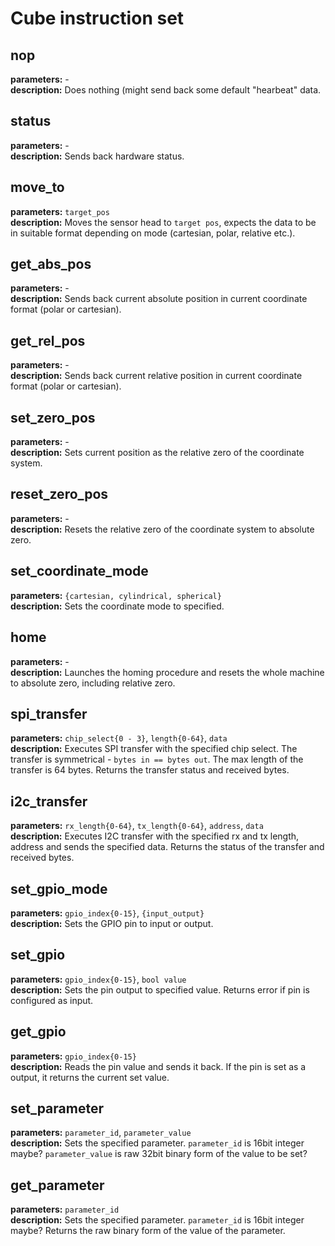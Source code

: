 # Cube instruction set

## nop
__parameters:__  -\
__description:__ Does nothing (might send back some default "hearbeat" data.

## status
__parameters:__ -\
__description:__ Sends back hardware status.

## move_to
__parameters:__  `target_pos`\
__description:__ Moves the sensor head to `target pos`, expects the data to be in suitable format depending on mode (cartesian, polar, relative etc.).

## get_abs_pos
__parameters:__  -\
__description:__ Sends back current absolute position in current coordinate format (polar or cartesian).

## get_rel_pos
__parameters:__  -\
__description:__ Sends back current relative position in current coordinate format (polar or cartesian).

## set_zero_pos
__parameters:__  -\
__description:__ Sets current position as the relative zero of the coordinate system.

## reset_zero_pos
__parameters:__  -\
__description:__ Resets the relative zero of the coordinate system to absolute zero.


## set_coordinate_mode
__parameters:__  `{cartesian, cylindrical, spherical}`\
__description:__ Sets the coordinate mode to specified.

## home
__parameters:__  -\
__description:__ Launches the homing procedure and resets the whole machine to absolute zero, including relative zero.

## spi_transfer
__parameters:__ `chip_select{0 - 3}`, `length{0-64}`, `data`\
__description:__ Executes SPI transfer with the specified chip select. The transfer is symmetrical - `bytes in == bytes out`. The max length of the transfer is 64 bytes. Returns the transfer status and received bytes.

## i2c_transfer
__parameters:__  `rx_length{0-64}`, `tx_length{0-64}`, `address`, `data`\
__description:__ Executes I2C transfer with the specified rx and tx length, address and sends the specified data. Returns the status of the transfer and received bytes.

## set_gpio_mode
__parameters:__  `gpio_index{0-15}`, `{input_output}`\
__description:__ Sets the GPIO pin to input or output.

## set_gpio
__parameters:__  `gpio_index{0-15}`, `bool value`\
__description:__ Sets the pin output to specified value. Returns error if pin is configured as input.

## get_gpio
__parameters:__  `gpio_index{0-15}`\
__description:__ Reads the pin value and sends it back. If the pin is set as a output, it returns the current set value.

## set_parameter
__parameters:__  `parameter_id`, `parameter_value`\
__description:__ Sets the specified parameter. `parameter_id` is 16bit integer maybe? `parameter_value` is raw 32bit binary form of the value to be set?

## get_parameter
__parameters:__  `parameter_id`\
__description:__ Sets the specified parameter. `parameter_id` is 16bit integer maybe? Returns the raw binary form of the value of the parameter.